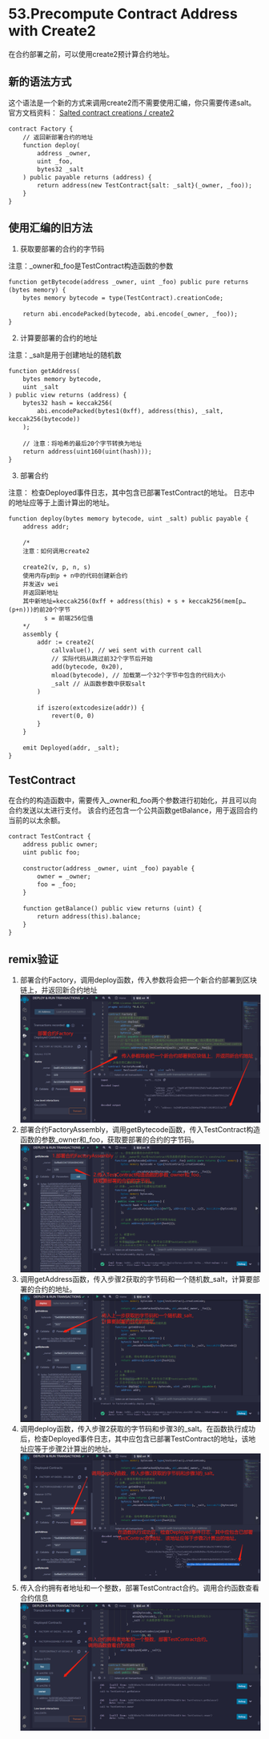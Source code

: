 # 53.Precompute Contract Address with Create2
在合约部署之前，可以使用create2预计算合约地址。
## 新的语法方式
这个语法是一个新的方式来调用create2而不需要使用汇编，你只需要传递salt。
官方文档资料：
[Salted contract creations / create2
](https://docs.soliditylang.org/en/latest/control-structures.html#salted-contract-creations-create2)
```solidity
contract Factory {
    // 返回新部署合约的地址
    function deploy(
        address _owner,
        uint _foo,
        bytes32 _salt
    ) public payable returns (address) {
        return address(new TestContract{salt: _salt}(_owner, _foo));
    }
}
```

## 使用汇编的旧方法
1. 获取要部署的合约的字节码

注意：_owner和_foo是TestContract构造函数的参数
```solidity
function getBytecode(address _owner, uint _foo) public pure returns (bytes memory) {
    bytes memory bytecode = type(TestContract).creationCode;

    return abi.encodePacked(bytecode, abi.encode(_owner, _foo));
}
```

2. 计算要部署的合约的地址

注意：_salt是用于创建地址的随机数
```solidity
function getAddress(
    bytes memory bytecode,
    uint _salt
) public view returns (address) {
    bytes32 hash = keccak256(
        abi.encodePacked(bytes1(0xff), address(this), _salt, keccak256(bytecode))
    );

    // 注意：将哈希的最后20个字节转换为地址
    return address(uint160(uint(hash)));
}
```

3. 部署合约

注意：
检查Deployed事件日志，其中包含已部署TestContract的地址。
日志中的地址应等于上面计算出的地址。
```solidity
function deploy(bytes memory bytecode, uint _salt) public payable {
    address addr;

    /*
    注意：如何调用create2

    create2(v, p, n, s)
    使用内存p到p + n中的代码创建新合约
    并发送v wei
    并返回新地址
    其中新地址=keccak256(0xff + address(this) + s + keccak256(mem[p…(p+n)))的前20个字节
          s = 前端256位值
    */
    assembly {
        addr := create2(
            callvalue(), // wei sent with current call
            // 实际代码从跳过前32个字节后开始
            add(bytecode, 0x20),
            mload(bytecode), // 加载第一个32个字节中包含的代码大小
            _salt // 从函数参数中获取salt
        )

        if iszero(extcodesize(addr)) {
            revert(0, 0)
        }
    }

    emit Deployed(addr, _salt);
}
```

## TestContract
在合约的构造函数中，需要传入_owner和_foo两个参数进行初始化，并且可以向合约发送以太进行支付。
该合约还包含一个公共函数getBalance，用于返回合约当前的以太余额。
```solidity
contract TestContract {
    address public owner;
    uint public foo;

    constructor(address _owner, uint _foo) payable {
        owner = _owner;
        foo = _foo;
    }

    function getBalance() public view returns (uint) {
        return address(this).balance;
    }
}
```

## remix验证
1. 部署合约Factory，调用deploy函数，传入参数将会把一个新合约部署到区块链上，并返回新合约地址
![53-1.jpg](./img/53-1.jpg)
2. 部署合约FactoryAssembly，调用getBytecode函数，传入TestContract构造函数的参数_owner和_foo，获取要部署的合约的字节码。
![53-2.jpg](./img/53-2.jpg)
3. 调用getAddress函数，传入步骤2获取的字节码和一个随机数_salt，计算要部署的合约的地址。
![53-3.jpg](./img/53-3.jpg)
4. 调用deploy函数，传入步骤2获取的字节码和步骤3的_salt。在函数执行成功后，检查Deployed事件日志，其中应包含已部署TestContract的地址，该地址应等于步骤2计算出的地址。
![53-4.jpg](./img/53-4.jpg)
5. 传入合约拥有者地址和一个整数，部署TestContract合约。调用合约函数查看合约信息
![53-5.jpg](./img/53-5.jpg)